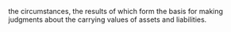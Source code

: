 the circumstances, the results of which form the basis for making judgments about the carrying values of assets and liabilities.